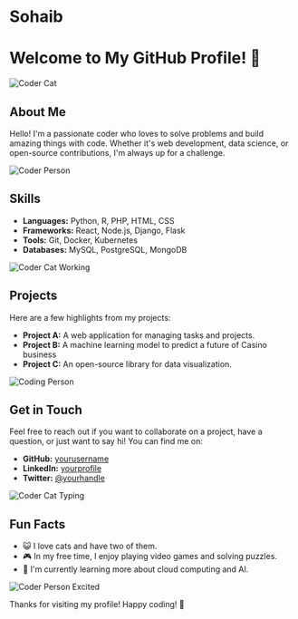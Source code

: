 # Sohaib
# Welcome to My GitHub Profile! 👋

![Coder Cat](https://media.giphy.com/media/JIX9t2j0ZTN9S/giphy.gif)

## About Me

Hello! I'm a passionate coder who loves to solve problems and build amazing things with code. Whether it's web development, data science, or open-source contributions, I'm always up for a challenge.

![Coder Person](https://media.giphy.com/media/13HgwGsXF0aiGY/giphy.gif)

## Skills

- **Languages:** Python, R, PHP, HTML, CSS
- **Frameworks:** React, Node.js, Django, Flask
- **Tools:** Git, Docker, Kubernetes
- **Databases:** MySQL, PostgreSQL, MongoDB

![Coder Cat Working](https://media.giphy.com/media/3o7aCTfyhYawdOXcFW/giphy.gif)

## Projects

Here are a few highlights from my projects:

- **Project A:** A web application for managing tasks and projects.
- **Project B:** A machine learning model to predict a future of Casino business
- **Project C:** An open-source library for data visualization.

![Coding Person](https://media.giphy.com/media/ZVik7pBtu9dNS/giphy.gif)

## Get in Touch

Feel free to reach out if you want to collaborate on a project, have a question, or just want to say hi! You can find me on:

- **GitHub:** [yourusername](https://github.com/sohaibraza33)
- **LinkedIn:** [yourprofile](https://linkedin.com/in/yourprofile)
- **Twitter:** [@yourhandle](https://twitter.com/yourhandle)

![Coder Cat Typing](https://media.giphy.com/media/13FrpeVH09Zrb2/giphy.gif)

## Fun Facts

- 😺 I love cats and have two of them.
- 🎮 In my free time, I enjoy playing video games and solving puzzles.
- 🌱 I'm currently learning more about cloud computing and AI.

![Coder Person Excited](https://media.giphy.com/media/l0MYt5jPR6QX5pnqM/giphy.gif)

Thanks for visiting my profile! Happy coding! 🚀
